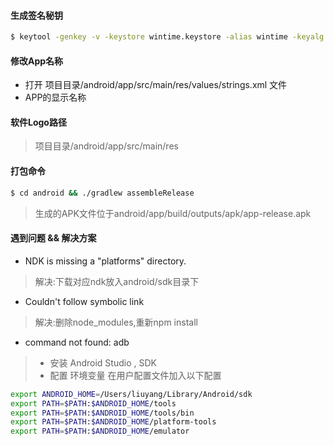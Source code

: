 #### 生成签名秘钥
```bash
$ keytool -genkey -v -keystore wintime.keystore -alias wintime -keyalg RSA -keysize 2048 -validity 10000
```

#### 修改App名称
- 打开 项目目录/android/app/src/main/res/values/strings.xml 文件
- <string name="app_name">APP的显示名称</string>

#### 软件Logo路径
> 项目目录/android/app/src/main/res

#### 打包命令
```bash
$ cd android && ./gradlew assembleRelease
```
> 生成的APK文件位于android/app/build/outputs/apk/app-release.apk

#### 遇到问题 && 解决方案
- NDK is missing a "platforms" directory.
> 解决:下载对应ndk放入android/sdk目录下

- Couldn't follow symbolic link
> 解决:删除node_modules,重新npm install

- command not found: adb

>- 安装 Android Studio , SDK
>- 配置 环境变量 在用户配置文件加入以下配置

```bash
export ANDROID_HOME=/Users/liuyang/Library/Android/sdk
export PATH=$PATH:$ANDROID_HOME/tools
export PATH=$PATH:$ANDROID_HOME/tools/bin
export PATH=$PATH:$ANDROID_HOME/platform-tools
export PATH=$PATH:$ANDROID_HOME/emulator
```